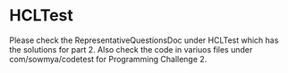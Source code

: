 # HCLTest

Please check the RepresentativeQuestionsDoc under HCLTest which has the solutions for part 2.
Also check the code in variuos files under com/sowmya/codetest for Programming Challenge 2.
